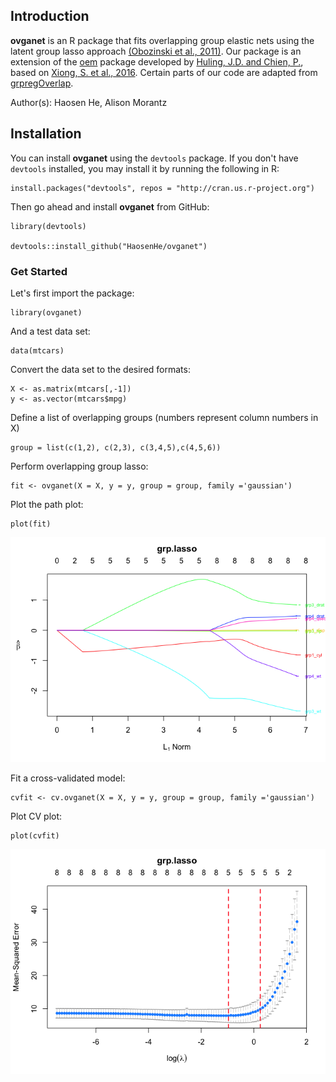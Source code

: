 ## Introduction

**ovganet** is an R package that fits overlapping group elastic nets using the latent group lasso approach [(Obozinski et al., 2011)](https://arxiv.org/abs/1110.0413). Our package is an extension of the [oem](https://github.com/jaredhuling/oem) package developed by [Huling, J.D. and Chien, P.](https://arxiv.org/abs/1801.09661), based on [Xiong, S. et al., 2016](https://www.tandfonline.com/doi/full/10.1080/00401706.2015.1054436). Certain parts of our code are adapted from [grpregOverlap](https://github.com/YaohuiZeng/grpregOverlap).

Author(s): Haosen He, Alison Morantz

## Installation

You can install **ovganet** using the `devtools` package. If you don't have `devtools` installed, you may install it by running the following in R:

```
install.packages("devtools", repos = "http://cran.us.r-project.org")
```

Then go ahead and install **ovganet** from GitHub:

```
library(devtools)

devtools::install_github("HaosenHe/ovganet")
```

### Get Started

Let's first import the package:

```
library(ovganet)
```

And a test data set:

```
data(mtcars)
```

Convert the data set to the desired formats:

```         
X <- as.matrix(mtcars[,-1])
y <- as.vector(mtcars$mpg)
```

Define a list of overlapping groups (numbers represent column numbers in X)

```         
group = list(c(1,2), c(2,3), c(3,4,5),c(4,5,6))
```

Perform overlapping group lasso:

```         
fit <- ovganet(X = X, y = y, group = group, family ='gaussian')
```

Plot the path plot:

```         
plot(fit)
```

![](README_files/figure-markdown_strict/unnamed-chunk-8-1.png) 

Fit a cross-validated model:

```         
cvfit <- cv.ovganet(X = X, y = y, group = group, family ='gaussian')
```

Plot CV plot:

```         
plot(cvfit)
```

![](README_files/figure-markdown_strict/unnamed-chunk-10-1.png)
